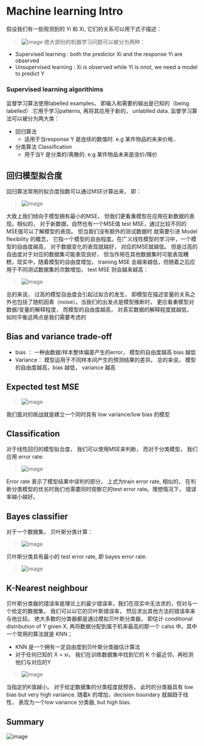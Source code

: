 # Machine learning Intro
假设我们有一些观测到的 Yi 和 Xi, 它们的关系可以用下式子描述：
> ![image](https://user-images.githubusercontent.com/89850899/161816161-e993d4ab-1803-4821-8987-3763ff9191fb.png)
绝大部份的机器学习问题可以被分为两种：
- Supervised learning : both the predictor Xi and the response Yi are observed 
- Unsupervised learning : Xi is observed while Yi is nnot, we need a model to predict Y

### Supervised learning algorithims 
监督学习算法使用labelled examples， 即输入和需要的输出是已知的（being labelled）.它用于学习patterns, 再将其应用于新的， unlablled data. 监督学习算法可以被分为两大类：
- 回归算法
  - 适用于当response Y 是连续的数值时. e.g 某件物品的未来价格..
- 分类算法 Classification
  - 用于当Y 是分类的/离散的. e.g 某件物品未来是涨价/降价
 
## 回归模型拟合度
回归算法常用的拟合度指数可以通过MSE计算出来， 即：
>![image](https://user-images.githubusercontent.com/89850899/161818096-99cdfde1-ccc4-453e-a606-cfe18b4ff1d5.png)

大致上我们倾向于模型拥有最小的MSE， 但我们更看重模型在应用在新数据的表现。相似的， 对于新数据，自然也有一个MSE值 test MSE，通过比较不同的MSE值可以了解模型的表现。 但当我们没有额外的测试数据时
就需要引进 Model flexibility 的概念， 它指一个模型的自由程度。在广义线性模型的学习中，一个模型的自由度越高， 对于数据变化的表现就越好， 对应的MSE就越低。 但是过高的自由度对于对应的数据集可能表现良好， 但当作用在其他数据集时可能表现糟糕，现实中，随着模型的自由度增加， training MSE 会越来越低，但随着之后应用于不同测试数据集的次数增加， test MSE 则会越来越高：
> ![image](https://user-images.githubusercontent.com/89850899/161820570-51545bd3-8466-4fcb-bc78-a70414f5b6cb.png)

总的来说， 过高的模型自由度会引起过拟合的发生， 即模型在描述变量的关系之外也包括了随机因素（noise）。当我们的出发点是模型推断时， 更应看重模型对数据/变量的解释程度， 而模型的自由度越高， 对真实数据的解释程度就越低， 如何平衡这两点是我们需要考虑的

## Bias and variance trade-off
- bias ： 一种由数据/样本整体偏差产生的error， 模型的自由度越高 bias 越低
- Variance： 模型运用于不同样本间产生的预测结果的差异。 
总的来说， 模型的自由度越高，bias 越低， variance 越高

## Expected test MSE
>![image](https://user-images.githubusercontent.com/89850899/161850367-9f9852a0-c205-42cc-a950-ec1d2522809b.png)

我们面对的挑战就是建立一个同时具有 low variance/low bias 的模型


## Classification
对于线性回归的模型拟合度， 我们可以使用MSE来判断， 而对于分类模型， 我们应用 error rate:
>![image](https://user-images.githubusercontent.com/89850899/161851369-cc3da9bd-7109-4e3b-8aad-a2ca5078fa2e.png)

Error rate 表示了模型结果中误判的部分， 上式为train error rate,  相似的， 在判断分类模型的优劣时我们也需要同时观察它的test error rate。理想情况下， 错误率越小越好。

## Bayes classifier
对于一个数据集， 贝叶斯分类计算：
>![image](https://user-images.githubusercontent.com/89850899/161852875-6c601302-1b5d-4272-8461-9f60a094c356.png)

贝叶斯分类具有最小的 test error rate, 即 bayes error rate:
>![image](https://user-images.githubusercontent.com/89850899/161853458-6af94f2c-4ff0-4afe-b258-b60d481a9d9a.png)

## K-Nearest neighbour
贝叶斯分类器的错误率是理论上的最少错误率，我们在现实中无法求的，但对与一个给定的数据集， 我们可以以它的贝叶斯错误率， 然后求出其他方法的错误率来与他比较。
绝大多数的分类器都是通过模拟贝叶斯分类器， 即估计 conditional distribution of Y given X, 再将数据分配到属于机率最高的那一个 calss 中。其中一个常用的算法就是 KNN；
- KNN 是一个拥有一定自由度到贝叶斯分类器估计算法
- 对于任何已知的 X = xi， 我们在训练数据集中找到它的 K 个最近邻，再检测他们与对应的Y
>![image](https://user-images.githubusercontent.com/89850899/161918463-a08e19a7-0cf3-4ab3-b1ab-52d6831b9224.png)


当指定的K值越小。 对于给定数据集的分类程度就预告， 此时的分类器具有 low bias but very high variance.  随着k 的增加，decision boundary 就越趋于线性， 表现为一个low variance 分类器, but high bias. 

## Summary
![image](https://user-images.githubusercontent.com/89850899/161920358-1f5f917e-c48c-42e1-a09c-40acb55c7ad2.png)




